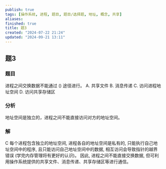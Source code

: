 ```yaml
---
publish: true
tags: [操作系统, 进程, 题目, 题目/选择题, 地址, 概念, 共享]
aliases: 
finished: true
title: 题3
created: "2024-07-22 21:24"
updated: "2024-09-21 13:11"
---
```

## 题3
### 题目
进程之间交换数据不能通过 () 途径进行。
A. 共享文件 
B. 消息传递
C. 访问进程地址空间 
D. 访问共享存储区
### 分析
地址空间是独立的，进程之间不能直接访问对方的地址空间。
### 解
C
每个进程包含独立的地址空间, 进程各自的地址空间是私有的, 只能执行自己地址空间中的程序, 且只能访问自己地址空间中的数据, 相互访问会导致指针的越界错误 (学完内存管理将有更好的认识)。
因此, 进程之间不能直接交换数据, 但可利用操作系统提供的共享文件、消息传递、共享存储区等进行通信。

